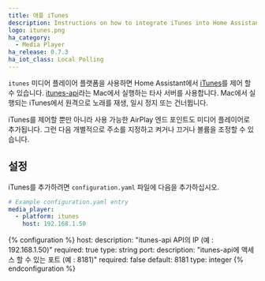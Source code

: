 ```yaml
---
title: 애플 iTunes
description: Instructions on how to integrate iTunes into Home Assistant.
logo: itunes.png
ha_category:
  - Media Player
ha_release: 0.7.3
ha_iot_class: Local Polling
---
```


`itunes` 미디어 플레이어 플랫폼을 사용하면 Home Assistant에서 [iTunes](https://apple.com/itunes/)를 제어 할 수 있습니다. [itunes-api](https://github.com/maddox/itunes-api)라는 Mac에서 실행하는 타사 서버를 사용합니다. Mac에서 실행되는 iTunes에서 원격으로 노래를 재생, 일시 정지 또는 건너뜁니다.

iTunes를 제어할 뿐만 아니라 사용 가능한 AirPlay 엔드 포인트도 미디어 플레이어로 추가됩니다. 그런 다음 개별적으로 주소를 지정하고 켜거나 끄거나 볼륨을 조정할 수 있습니다.

## 설정

iTunes를 추가하려면 `configuration.yaml` 파일에 다음을 추가하십시오.

```yaml
# Example configuration.yaml entry
media_player:
  - platform: itunes
    host: 192.168.1.50
```

{% configuration %}
host:
  description: "itunes-api API의 IP (예 : 192.168.1.50)"
  required: true
  type: string
port:
  description: "itunes-api에 액세스 할 수 있는 포트 (예 : 8181)"
  required: false
  default: 8181
  type: integer
{% endconfiguration %}
